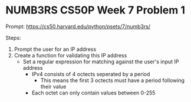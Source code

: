 # NUMB3RS CS50P Week 7 Problem 1

Prompt:
https://cs50.harvard.edu/python/psets/7/numb3rs/

Steps:
1) Prompt the user for an IP address
2) Create a function for validating this IP address
    - Set a regular expression for matching against the user's input IP address
        - IPv4 consists of 4 octects seperated by a period
            - This means the first 3 octects must have a period following their value
        - Each octet can only contain values between 0-255

